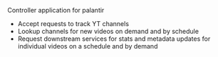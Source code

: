 Controller application for palantir

* Accept requests to track YT channels
* Lookup channels for new videos on demand and by schedule
* Request downstream services for stats and metadata updates for individual videos on a schedule and by demand
